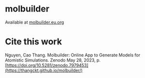 # molbuilder

Available at [molbuilder.eu.org](https://thangckt.github.io/molbuilder/)

# Cite this work

Nguyen, Cao Thang. Molbuilder: Online App to Generate Models for Atomistic Simulations. Zenodo May 28, 2023, p. [https://doi.org/10.5281/zenodo.7979453](https://thangckt.github.io/molbuilder/)
